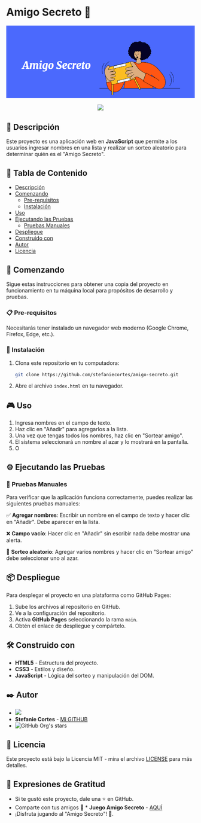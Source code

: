 # Amigo Secreto 🎉

![Portada del Proyecto](assets/portada-amigo-secreto.png)

<p align="center">
   <img src="https://img.shields.io/badge/STATUS-EN%20DESAROLLO-green">
</p>

## 📖 Descripción

Este proyecto es una aplicación web en **JavaScript** que permite a los usuarios ingresar nombres en una lista y realizar un sorteo aleatorio para determinar quién es el "Amigo Secreto".


## 📌 Tabla de Contenido

- [Descripción](#descripción)
- [Comenzando](#comenzando)
  - [Pre-requisitos](#pre-requisitos)
  - [Instalación](#instalación)
- [Uso](#uso)
- [Ejecutando las Pruebas](#ejecutando-las-pruebas)
  - [Pruebas Manuales](#pruebas-manuales)
- [Despliegue](#despliegue)
- [Construido con](#construido-con)
- [Autor](#autor)
- [Licencia](#licencia)

## 🚀 Comenzando

Sigue estas instrucciones para obtener una copia del proyecto en funcionamiento en tu máquina local para propósitos de desarrollo y pruebas.

### 📋 Pre-requisitos

Necesitarás tener instalado un navegador web moderno (Google Chrome, Firefox, Edge, etc.).

### 🔧 Instalación

1. Clona este repositorio en tu computadora:
   ```bash
   git clone https://github.com/stefaniecortes/amigo-secreto.git
   ```
2. Abre el archivo `index.html` en tu navegador.

## 🎮 Uso

1. Ingresa nombres en el campo de texto.
2. Haz clic en "Añadir" para agregarlos a la lista.
3. Una vez que tengas todos los nombres, haz clic en "Sortear amigo".
4. El sistema seleccionará un nombre al azar y lo mostrará en la pantalla.
5. O 

## ⚙️ Ejecutando las Pruebas

### 🔩 Pruebas Manuales

Para verificar que la aplicación funciona correctamente, puedes realizar las siguientes pruebas manuales:

✅ **Agregar nombres**: Escribir un nombre en el campo de texto y hacer clic en "Añadir". Debe aparecer en la lista.

❌ **Campo vacío**: Hacer clic en "Añadir" sin escribir nada debe mostrar una alerta.

🎲 **Sorteo aleatorio**: Agregar varios nombres y hacer clic en "Sortear amigo" debe seleccionar uno al azar.

## 📦 Despliegue

Para desplegar el proyecto en una plataforma como GitHub Pages:

1. Sube los archivos al repositorio en GitHub.
2. Ve a la configuración del repositorio.
3. Activa **GitHub Pages** seleccionando la rama `main`.
4. Obtén el enlace de despliegue y compártelo.

## 🛠️ Construido con

- **HTML5** - Estructura del proyecto.
- **CSS3** - Estilos y diseño.
- **JavaScript** - Lógica del sorteo y manipulación del DOM.

## ✒️ Autor

* <img src="https://avatars.githubusercontent.com/u/181904477?v=4?v=4" width=115><br>
* **Stefanie Cortes** - [Mi GITHUB](https://github.com/stefaniecortes)
* ![GitHub Org's stars](https://img.shields.io/github/stars/stefaniecortes?style=social)

## 📄 Licencia

Este proyecto está bajo la Licencia MIT - mira el archivo [LICENSE](LICENSE) para más detalles.

## 🎁 Expresiones de Gratitud

* Si te gustó este proyecto, dale una ⭐ en GitHub.
* Comparte con tus amigos 🚀 * **Juego Amigo Secreto** - [AQUÍ](https://stefaniecortes.github.io/challenge-amigo-secreto/)
* ¡Disfruta jugando al "Amigo Secreto"! 🎉.
